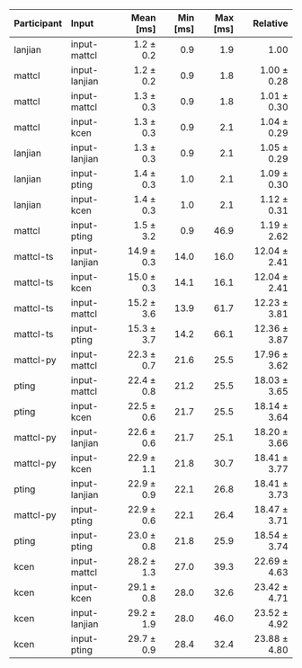 | Participant | Input | Mean [ms] | Min [ms] | Max [ms] | Relative |
|:---|:---|---:|---:|---:|---:|
| lanjian | input-mattcl | 1.2 ± 0.2 | 0.9 | 1.9 | 1.00 |
| mattcl | input-lanjian | 1.2 ± 0.2 | 0.9 | 1.8 | 1.00 ± 0.28 |
| mattcl | input-mattcl | 1.3 ± 0.3 | 0.9 | 1.8 | 1.01 ± 0.30 |
| mattcl | input-kcen | 1.3 ± 0.3 | 0.9 | 2.1 | 1.04 ± 0.29 |
| lanjian | input-lanjian | 1.3 ± 0.3 | 0.9 | 2.1 | 1.05 ± 0.29 |
| lanjian | input-pting | 1.4 ± 0.3 | 1.0 | 2.1 | 1.09 ± 0.30 |
| lanjian | input-kcen | 1.4 ± 0.3 | 1.0 | 2.1 | 1.12 ± 0.31 |
| mattcl | input-pting | 1.5 ± 3.2 | 0.9 | 46.9 | 1.19 ± 2.62 |
| mattcl-ts | input-lanjian | 14.9 ± 0.3 | 14.0 | 16.0 | 12.04 ± 2.41 |
| mattcl-ts | input-kcen | 15.0 ± 0.3 | 14.1 | 16.1 | 12.04 ± 2.41 |
| mattcl-ts | input-mattcl | 15.2 ± 3.6 | 13.9 | 61.7 | 12.23 ± 3.81 |
| mattcl-ts | input-pting | 15.3 ± 3.7 | 14.2 | 66.1 | 12.36 ± 3.87 |
| mattcl-py | input-mattcl | 22.3 ± 0.7 | 21.6 | 25.5 | 17.96 ± 3.62 |
| pting | input-mattcl | 22.4 ± 0.8 | 21.2 | 25.5 | 18.03 ± 3.65 |
| pting | input-kcen | 22.5 ± 0.6 | 21.7 | 25.5 | 18.14 ± 3.64 |
| mattcl-py | input-lanjian | 22.6 ± 0.6 | 21.7 | 25.1 | 18.20 ± 3.66 |
| mattcl-py | input-kcen | 22.9 ± 1.1 | 21.8 | 30.7 | 18.41 ± 3.77 |
| pting | input-lanjian | 22.9 ± 0.9 | 22.1 | 26.8 | 18.41 ± 3.73 |
| mattcl-py | input-pting | 22.9 ± 0.6 | 22.1 | 26.4 | 18.47 ± 3.71 |
| pting | input-pting | 23.0 ± 0.8 | 21.8 | 25.9 | 18.54 ± 3.74 |
| kcen | input-mattcl | 28.2 ± 1.3 | 27.0 | 39.3 | 22.69 ± 4.63 |
| kcen | input-kcen | 29.1 ± 0.8 | 28.0 | 32.6 | 23.42 ± 4.71 |
| kcen | input-lanjian | 29.2 ± 1.9 | 28.0 | 46.0 | 23.52 ± 4.92 |
| kcen | input-pting | 29.7 ± 0.9 | 28.4 | 32.4 | 23.88 ± 4.80 |
